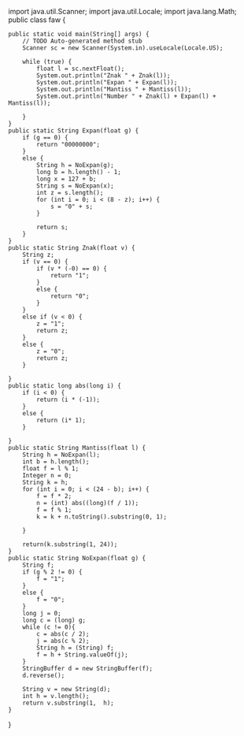 
import java.util.Scanner;
import java.util.Locale;
import java.lang.Math;
public class faw {

	public static void main(String[] args) {
		// TODO Auto-generated method stub
		Scanner sc = new Scanner(System.in).useLocale(Locale.US);

		while (true) {
			float l = sc.nextFloat();
			System.out.println("Znak " + Znak(l));
			System.out.println("Expan " + Expan(l));
			System.out.println("Mantiss " + Mantiss(l));
			System.out.println("Number " + Znak(l) + Expan(l) + Mantiss(l));
			
		}	
	}
	public static String Expan(float g) {
		if (g == 0) {
			return "00000000";
		}
		else {
			String h = NoExpan(g);
			long b = h.length() - 1;
			long x = 127 + b;
			String s = NoExpan(x);
			int z = s.length();
			for (int i = 0; i < (8 - z); i++) {
				s = "0" + s;
			}
			
		    return s;
		}
	}
	public static String Znak(float v) {
	    String z;
	    if (v == 0) {
	    	if (v * (-0) == 0) {
	    		return "1";	    	
	    	}
	    	else {
	    		return "0";	    	
	    	}
	    }
	    else if (v < 0) {
			z = "1";
			return z;
		}
		else {
			z = "0";
			return z;
		}
	    
	}
	public static long abs(long i) {
		if (i < 0) {
			return (i * (-1));
		}
		else {
			return (i* 1);
		}
		
	}
	public static String Mantiss(float l) {
	    String h = NoExpan(l);
		int b = h.length();
		float f = l % 1;
		Integer n = 0;
		String k = h;
		for (int i = 0; i < (24 - b); i++) {
			f = f * 2;
			n = (int) abs((long)(f / 1));
			f = f % 1;
			k = k + n.toString().substring(0, 1);
			
		}
		
		return(k.substring(1, 24));
	}
	public static String NoExpan(float g) {
		String f;
		if (g % 2 != 0) {
			f = "1";
		}
		else {
			f = "0";
		}
		long j = 0;
		long c = (long) g;
		while (c != 0){
			c = abs(c / 2);
			j = abs(c % 2);
			String h = (String) f;
			f = h + String.valueOf(j);
		}
		StringBuffer d = new StringBuffer(f);
	    d.reverse();
	    
	    String v = new String(d);
	    int h = v.length();
	    return v.substring(1,  h);
	}
	
}
